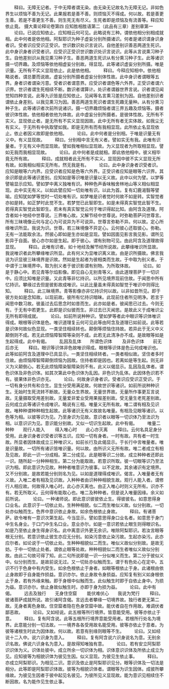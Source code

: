 <!-- { "loadSidebar": true } -->
　　释曰。无障无记者。于中无障者谓无染。由无染无记故名为无障无记。非如色界生以烦恼不善为无记。此果报若是善不善。则烦恼灭不得成。何以故。若是善更生善。若是不善更生不善。则生死无有尽义。生死者即是烦恼及有流善等。释应知依止竟。
摄大乘论释论卷第四
应知胜相胜语第二（此品有三章）差别章第一
　　论曰。已说应知依止。应知相云何可见。此略说有三种。谓依他相分别相成就相。此中何者是依他相。阿梨耶识为种子虚妄分别所摄诸识。何者是诸识谓身识身者识。受者识应受识正受识。世识数识处识言说识。自他差别识善恶两道生死识。此中身识身者识受者识。应受识正受识世识数识处识言说识。此等从言说熏习种子生。自他差别识从我见熏习种子生。善恶两道生死识从有分熏习种子生。此等诸识摄一切界趣。及烦恼等依他相虚妄分别故。得显现。此等诸识虚妄分别所摄。唯是识量。无所有不实义显现依止。此是依他相。
　　释曰。今释应知相中。依他相略说者。谓总要而说故。虚妄分别所摄者虚妄分别体性故。此中身识者谓眼等五界。身者识者谓染污意。受者识者谓意界。应受识者谓色等六外界。正受识者谓六识界。世识者谓生死相续不断。数识者谓算计。处识者谓器世界言说。识者谓见闻觉知四种言说。此等九识皆是应知依止。见闻等名言熏习差别为因。自他差别识者谓依止身差别。以我见熏习为因。善恶两道生死识者谓生死趣无量种。从有分熏习种子生。此等诸识者次前所说诸识。摄一切界趣烦恼者谓三界五趣及烦恼等。摄者彼识体性故。依他相者依他为体故。此中虚妄分别所摄者。是彼体性故。无所有不实义。显现依止者。是无所有不实义显现因故。此中无所有者无实体故。如我尘无有实义。于无所有中执取譬如我。即是无所有而有我相显现。此所依止名显现依止。依止者因义故即是依他相。
　　论曰。此中何者是分别相。于唯是识量无有义中。有义显现故。
　　释曰。分别相中言无有义者。譬如实无有我。此唯有识量者。于无有义中而显现故。譬如我唯相似显现故。为义显现者为所取相显现。譬如无我而我相显现故。
　　论曰。此中何者是成就相。即此依他相中。彼义相毕竟无所有故。
　　释曰。成就相者此无所有不实义。显现因中彼不实义显现无所有故。如我相似相实无所有。然无我是有。
　　论曰。此中身识身者识受者识。应知是眼等六内界。应受识者应知是色等六外界。正受识者应知是眼等六识界。其余识即是此等诸识差别。应知如是等识唯是识量以无义故。此中以何为譬。以梦等譬喻显示应知。譬如梦中离义独唯有识。种种色声香味触舍林地山等义相似相显现。此中实无有义。以如此譬应知一切处唯有识。以此为首。复有幻鹿渴翳等譬喻。应知犹如梦等觉时一切处唯有识。如梦唯是识者觉时何故不如是转。实智觉者亦如是转。如正梦时此觉不生。若梦觉已此智即生。如是未得真实智觉此智不生。若得真实智觉此智即生。若未有真实智觉云何于唯识得起比知。由阿含及道理。阿含者如十地经中世尊说。三界唯心故。又解节经中世尊说。时弥勒菩萨问世尊言。所有三昧境像云何与定心为可说异为不可说异。世尊言弥勒不异。何以故。定心所缘唯识所显。我说为识。世尊。若三昧境像不异定心。云何彼心还取彼心。弥勒。无有一法能取余法。然彼心即如是生亦如是显现。譬如因面见影言我见影。谓所见影异于自面。彼心亦尔如是生起。即于彼心。谓有别物可见。由此阿含及道理故得显现。
　　释曰。此唯有识者。如十地经及解节经所说故。此攀缘唯识所显故。我说唯识者此所攀缘唯识所显。此有何义为显唯识离义故。由是识所摄故。佛言我说为识显彼三昧境界是识故。然如是生起者为彼相类而生故。于中取为别义者。于中谓于三昧境界中。取为别义者于彼识影谓有别物。为所取体故。
　　论曰。如是于静心中。若见青等尔焰影像。即见自心无别青等义。由此道理菩萨于一切识中。应须比知唯是识量。又此青等非忆持识。以所见境界现前住故。于闻思中所有忆持识。攀缘过去但是彼影故成唯识。以此比量虽未得真如智觉于唯识中则得比知。
　　释曰。此三昧境界。青等影像亦非忆持识何以故。以非如昔所见。即于彼方处如是念知故。以现前故。彼所有忆持识暗昧。此现前住者所见明净。若言于闻思中数习故。彼虽过去后思念时如昔而生。此亦如是者。彼闻思已过去。今则无有。于无有中若更生。此即是识似彼而生。非过去已灭闻思。是故此义于成唯识尘无所有即得成就。
　　论曰。如前所说种种识。譬如梦等者此中眼识等识体唯识得成。眼根等识体是色。唯识道理复云何可见此等由阿含及道理已如前说。此等若是识体何故似色显现。一类坚住相续转也。颠倒等烦恼住持故。若异此于无义中义颠倒则不成。若无此烦恼障智障等染则不成。此若无此清净亦不成。是故眼等如是生起得成。此中有偈。
　　乱因及乱体　　所谓色识体
　　及非色识体　　前无后亦无
　　释曰。眼识等识体非色故唯识得成。眼根等识体是色云何成唯识也。此等如前阿含及道理中已具显示。一类坚住相续转者。一类者相似故。坚住者多时住故。由烦恼障智障颠倒烦恼为因故。住持者即是因也。若离如是等生起。则无非义为义颠倒心。若无此烦恼障染智障染则不有。此义以偈显示。乱因及乱体者。谓色识体及非色识体。如其次第此中色识体为乱因。非色识为乱体。此因体色识若不有。彼果体非色识亦无。
　　论曰。何故身识身者识。受者识应受识正受识。于一切有身分共有和合生。显生分受用满足故。何故世识等诸识。如前所说种种识生。无始时生死流转不断故。无量众生界故。无量世界故。无量所作事更互言说故。无量摄取受用差别故。无量爱非爱业受用果报差别故。受无量生老死差别故。云何成立此等诸识令成唯识。略说有三相。唯量义无所有故。唯二谓有相及见识故。唯种种谓种种相生起故。此等诸识无有义故故名唯量。有相及见眼等诸识。以色等为相。以彼等识为见。乃至身识为见故。意识者以眼等一切识体乃至法识为相。以意识识为见。意识能分别故。又似一切识生起故。此中有偈。
　　唯量二种种　　观行人能入
　　得入唯心时　　此心亦灭离
　　释曰。云何名具足身分受用。此身识身者识受者识等五识。应知一切有身者。一时有故。共有者一时生故。所显者因体故成立三种唯识义。如前长行及此偈显示。于长行中言唯量者。唯是识量故。一切所有诸识皆唯识量。何以故。由所识义无所有故。唯二者成立有相及见故。即此一识一分成相。第二分成见。此是眼等识二分故。成立种种者还即此一识。随所起一分种种相生。第二分为能取故。若意识所取。彼一切眼等识乃至法识为相。即此意识为见故。种种者唯意识为彼事。以不定故。其余诸识有定境界。又不分别故。是故若能分别则名为见。以如是道理得成唯识。偈言。入唯量者无有义故。入唯二者有相及见识故。入种种者由识种种相貌生故。观行人能入者。谓修行人相应故。何故得入唯心时。此心亦灭离也。由正入唯心时则义无所有。识亦不有。若无所取义。云何得有能取心也。唯二及种种者。但是说入唯量因缘。余义如前所说。
　　论曰。一种诸师说。即此意识彼彼依止生。得彼彼名。如意思得身口业名。此意识于一切依止处。生种种相貌。似二而生唯似义故。似分别故。一切处亦似触而生。色界中意识依止身故。如余色根依止身故。
　　释曰。有诸菩萨。欲令唯有一意识次第生起。今当显示。譬如意思得身口业名者。如意思于身门中生名身业。于口门中生名口业。意业亦尔。如是一意识若依止眼生则得眼识名。如是乃至依止身生得身识名。此中离意识外更无余识。唯除阿梨耶识。若汝言眼等根无分别。若意识依止彼生亦应无分别。如染污意依止染污故。生起亦染污。此亦应尔者。如论说于一切依止处。生种种相貌似二而生。唯似义故似分别故。是故无妨。于中一切依止处者。谓依止眼等处故。种种相貌似二而生者唯似义故似分别故。由此二句故可得了知。此二句所说即是一识一分似唯义而生。第二分于彼似义中。似分别而生。是故前说无过。又一切处亦似触而生。谓于有色处心在定中。五识不行于色身中有内受生。如余色根依止于身者。如眼等根依止于身。此诸根由依止身故即于自身能作损益。意识亦尔。依止身故令身损益。应知复有别义如身根依止于身。若有外缘来触。即于身根中似触而生。此似触生时即于自依止身中。为损为益。意识亦尔。依止身故似触生时。亦即于身为损为益。
　　论曰。此中有偈。
　　远去及独行　　无身住空窟
　　能伏难伏心　　我说为梵行
　　释曰。彼诸菩萨成就所说。故引诸阿含偈。言远去者攀缘一切境界故。独行者更无第二故。无身者离色身故。住空窟者隐在色身空窟中故。能伏者自在作用故。难调伏者鄙恶故。
　　论曰。又如经说。此五根等所行境界。皆意能受用。彼等亦依止于意。
　　释曰。复有阿含说。此等五根所行境界意能受用者。若根所行处名为境界。此意能分别一切法故。一一境界各各受用故名能受用。彼等亦依止于意者。为彼等诸根生时此为因体故。何以故。若意有别缘则眼等不生。
　　论曰。又如经说十二入中。说六识身为意入。
　　释曰。复有阿含说六识身说名为意。无别余识名故。佛说六识身名为意入。是故得知唯独有意。
　　论曰。若有安立阿梨耶识识体为义。识体处彼中。成立所余一切识体为相。识体意识识体及所依止成立为见。应知彼等为相貌识体为彼见生因。似义显现。为彼见生依止事。
　　释曰。亦成立阿梨耶识。为相见二识。意识及依止是阿梨耶识见分。眼等识体及一切法是相分。此等即是阿梨耶识体故。彼等为相貌识体者。谓眼等为识生因体。成彼所攀缘故。为彼见生因者于彼中起见名彼见。为彼所见义显现故。能为意识见相续住不断因故。名为能作见生依止事。

